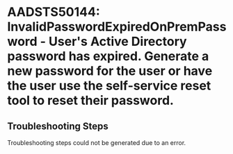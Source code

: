 # AADSTS50144: InvalidPasswordExpiredOnPremPassword - User's Active Directory password has expired. Generate a new password for the user or have the user use the self-service reset tool to reset their password.


## Troubleshooting Steps
Troubleshooting steps could not be generated due to an error.